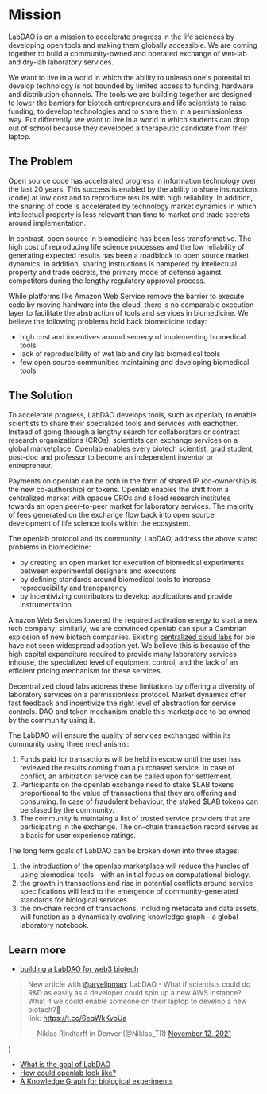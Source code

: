 # Mission
LabDAO is on a mission to accelerate progress in the life sciences by developing open tools and making them globally accessible. We are coming together to build a community-owned and operated exchange of wet-lab and dry-lab laboratory services.

We want to live in a world in which the ability to unleash one's potential to develop technology is not bounded by limited access to funding, hardware and distribution channels. The tools we are building together are designed to lower the barriers for biotech entrepreneurs and life scientists to raise funding, to develop technologies and to share them in a permissionless way. Put differently, we want to live in a world in which students can drop out of school because they developed a therapeutic candidate from their laptop.

## The Problem
Open source code has accelerated progress in information technology over the last 20 years. This success is enabled by the ability to share instructions (code) at low cost and to reproduce results with high reliability. In addition, the sharing of code is accelerated by technology market dynamics in which intellectual property is less relevant than time to market and trade secrets around implementation.

In contrast, open source in biomedicine has been less transformative. The high cost of reproducing life science processes and the low reliability of generating expected results has been a roadblock to open source market dynamics. In addition, sharing instructions is hampered by intellectual property and trade secrets, the primary mode of defense against competitors during the lengthy regulatory approval process.

While platforms like Amazon Web Service remove the barrier to execute code by moving hardware into the cloud, there is no comparable execution layer to facilitate the abstraction of tools and services in biomedicine. We believe the following problems hold back biomedicine today:

* high cost and incentives around secrecy of implementing biomedical tools
* lack of reproducibility of wet lab and dry lab biomedical tools
* few open source communities maintaining and developing biomedical tools

## The Solution
To accelerate progress, LabDAO develops tools, such as openlab, to enable scientists to share their specialized tools and services with eachother. Instead of going through a lengthy search for collaborators or contract research organizations (CROs), scientists can exchange services on a global marketplace. Openlab enables every biotech scientist, grad student, post-doc and professor to become an independent inventor or entrepreneur. 

Payments on openlab can be both in the form of shared IP (co-ownership is the new co-authorship) or tokens. Openlab enables the shift from a centralized market with opaque CROs and siloed research institutes towards an open peer-to-peer market for laboratory services. The majority of fees generated on the exchange flow back into open source development of life science tools within the ecosystem.

The openlab protocol and its community, LabDAO, address the above stated problems in biomedicine: 
* by creating an open market for execution of biomedical experiments between experimental designers and executors 
* by defining standards around biomedical tools to increase reproducibility and transparency
* by incentivizing contributors to develop applications and provide instrumentation

Amazon Web Services lowered the required activation energy to start a new tech company; similarly, we are convinced openlab can spur a Cambrian explosion of new biotech companies. Existing [centralized cloud labs](https://www.emeraldcloudlab.com) for bio have not seen widespread adoption yet. We believe this is because of the high capital expenditure required to provide many laboratory services inhouse, the specialized level of equipment control, and the lack of an efficient pricing mechanism for these services. 

Decentralized cloud labs address these limitations by offering a diversity of laboratory services on a permissionless protocol. Market dynamics offer fast feedback and incentivize the right level of abstraction for service controls. DAO and token mechanism enable this marketplace to be owned by the community using it. 

The LabDAO will ensure the quality of services exchanged within its community using three mechanisms: 
1. Funds paid for transactions will be held in escrow until the user has reviewed the results coming from a purchased service. In case of conflict, an arbitration service can be called upon for settlement.
2. Participants on the openlab exchange need to stake $LAB tokens proportional to the value of transactions that they are offering and consuming. In case of fraudulent behaviour, the staked $LAB tokens can be slased by the community. 
3. The community is maintaing a list of trusted service providers that are participating in the exchange. The on-chain transaction record serves as a basis for user experience ratings.

The long term goals of LabDAO can be broken down into three stages: 
1. the introduction of the openlab marketplace will reduce the hurdles of using biomedical tools - with an initial focus on computational biology. 
2. the growth in transactions and rise in potential conflicts around service specifications will lead to the emergence of community-generated standards for biological services.
3. the on-chain record of transactions, including metadata and data assets, will function as a dynamically evolving knowledge graph - a global laboratory notebook.

## Learn more
* [building a LabDAO for web3 biotech](https://twitter.com/Niklas_TR/status/1459167754888613890?ref_src=twsrc%5Etfw%7Ctwcamp%5Etweetembed&ref_url=notion%3A%2F%2Fwww.notion.so%2Flabdao%2FREADME-61ad20959572440988d0c947c5630dab)

<blockquote class="twitter-tweet"><p lang="en" dir="ltr">New article with <a href="https://twitter.com/aryelipman?ref_src=twsrc%5Etfw">@aryelipman</a>: LabDAO - What if scientists could do R&amp;D as easily as a developer could spin up a new AWS instance? What if we could enable someone on their laptop to develop a new biotech?🧵<br>link: <a href="https://t.co/6eqWkKyoUa">https://t.co/6eqWkKyoUa</a></p>&mdash; Niklas Rindtorff in Denver (@Niklas_TR) <a href="https://twitter.com/Niklas_TR/status/1459167754888613890?ref_src=twsrc%5Etfw">November 12, 2021</a></blockquote> <script async src="https://platform.twitter.com/widgets.js" charset="utf-8"></script>)

* [What is the goal of LabDAO](https://mirror.xyz/niklasrindtorff.eth/lQPDTMtKG4Z47jju5NNg9NLtQpmiHGMmS1pX8KkCMME)
* [How could openlab look like?](https://mirror.xyz/niklasrindtorff.eth/JvXLoD_boXYMo6JQGPlpSzZLWBCupHgy6NvVUab0apw)
* [A Knowledge Graph for biological experiments](https://niklasrindtorff.substack.com/p/building-a-knowledge-graph-for-biological)